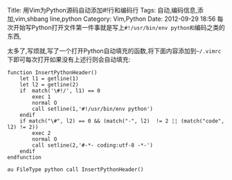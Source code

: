 Title: 用Vim为Python源码自动添加#!行和编码行
Tags: 自动,编码信息,添加,vim,shbang line,python
Category: Vim,Python
Date: 2012-09-29 18:56
每次开始写Python打开文件第一件事就是写上`#!/usr/bin/env python和`编码之类的东西,

太多了,写烦就,写了一个打开Python自动填充的函数,将下面内容添加到`~/.vimrc`下即可每次打开如果没有上述行则会自动填充:
```vim
function InsertPythonHeader()
    let l1 = getline(1)
    let l2 = getline(2)
    if  match('\#!/', l1) == 0
        exec 1
        normal O
        call setline(1,'#!/usr/bin/env python')
    endif
    if match("\#", l2) == 0 && (match("-", l2)  != 2 ¦¦ (match("code", l2) != 2))
        exec 2
        normal O
        call setline(2,'#-*- coding:utf-8 -*-')
    endif
endfunction

au FileType python call InsertPythonHeader()
```
